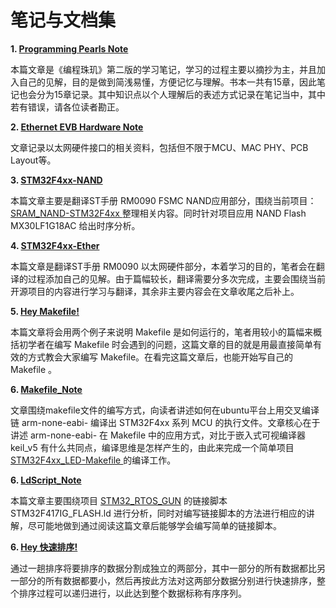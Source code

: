 # 笔记与文档集

**1. <a href="https://github.com/laneston/Note/blob/master/Programming_Pearls_Note.md"> Programming Pearls Note </a>**

本篇文章是《编程珠玑》第二版的学习笔记，学习的过程主要以摘抄为主，并且加入自己的见解，目的是做到简浅易懂，方便记忆与理解。书本一共有15章，因此笔记也会分为15章记录。其中知识点以个人理解后的表述方式记录在笔记当中，其中若有错误，请各位读者勘正。

**2. <a href="https://github.com/laneston/Note/blob/master/Ethernet_EVB_Hardware_Note.md"> Ethernet EVB Hardware Note </a>**

文章记录以太网硬件接口的相关资料，包括但不限于MCU、MAC PHY、PCB Layout等。

**3. <a href="https://github.com/laneston/Note/blob/master/STM32F4xx-NAND.md"> STM32F4xx-NAND </a>**

本篇文章主要是翻译ST手册 RM0090 FSMC NAND应用部分，围绕当前项目：<a href="https://github.com/laneston/SRAM_NAND-STM32F4xx"> SRAM_NAND-STM32F4xx </a> 整理相关内容。同时针对项目应用 NAND Flash MX30LF1G18AC 给出时序分析。

**4. <a href="https://github.com/laneston/Note/blob/master/STM32F4xx-Ether.md"> STM32F4xx-Ether </a>**

本篇文章是翻译ST手册 RM0090 以太网硬件部分，本着学习的目的，笔者会在翻译的过程添加自己的见解。由于篇幅较长，翻译需要分多次完成，主要会围绕当前开源项目的内容进行学习与翻译，其余非主要内容会在文章收尾之后补上。

**5. <a href="https://github.com/laneston/Note/blob/master/Hey_Makefile.md"> Hey Makefile! </a>**

本篇文章将会用两个例子来说明 Makefile 是如何运行的，笔者用较小的篇幅来概括初学者在编写 Makefile 时会遇到的问题，这篇文章的目的就是用最直接简单有效的方式教会大家编写 Makefile。在看完这篇文章后，也能开始写自己的 Makefile 。

**6. <a href="https://github.com/laneston/Note/blob/master/Makefile_Note.md"> Makefile_Note </a>**

文章围绕makefile文件的编写方式，向读者讲述如何在ubuntu平台上用交叉编译链 arm-none-eabi- 编译出 STM32F4xx 系列 MCU 的执行文件。文章核心在于讲述 arm-none-eabi- 在 Makefile 中的应用方式，对比于嵌入式可视编译器 keil_v5 有什么共同点，编译思维是怎样产生的，由此来完成一个简单项目 <a href="https://github.com/laneston/STM32F4xx_LED-Makefile"> STM32F4xx_LED-Makefile </a> 的编译工作。

**6. <a href="https://github.com/laneston/Note/blob/master/LdScript_Note.md"> LdScript_Note </a>**

本篇文章主要围绕项目 <a href = "https://github.com/laneston/STM32_RTOS_GUN">STM32_RTOS_GUN</a> 的链接脚本 STM32F417IG_FLASH.ld 进行分析，同时对编写链接脚本的方法进行相应的讲解，尽可能地做到通过阅读这篇文章后能够学会编写简单的链接脚本。

**6. <a href="https://github.com/laneston/Note/blob/master/quicksort_Note.md"> Hey 快速排序! </a>**

通过一趟排序将要排序的数据分割成独立的两部分，其中一部分的所有数据都比另一部分的所有数据都要小，然后再按此方法对这两部分数据分别进行快速排序，整个排序过程可以递归进行，以此达到整个数据标称有序序列。


